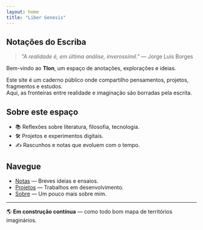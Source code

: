 ```yaml
---
layout: home
title: "Liber Genesis"
---
```


## Notações do Escriba

> *"A realidade é, em última análise, inverossímil."* — Jorge Luis Borges

Bem-vindo ao **Tlon**, um espaço de anotações, explorações e ideias.

Este site é um caderno público onde compartilho pensamentos, projetos, fragmentos e estudos.  
Aqui, as fronteiras entre realidade e imaginação são borradas pela escrita.

## Sobre este espaço

- 📚 Reflexões sobre literatura, filosofia, tecnologia.
- 🛠️ Projetos e experimentos digitais.
- ✍️ Rascunhos e notas que evoluem com o tempo.

## Navegue

- [Notas](/notas) — Breves ideias e ensaios.
- [Projetos](/projetos) — Trabalhos em desenvolvimento.
- [Sobre](/sobre) — Um pouco mais sobre mim.

---

🌎 **Em construção contínua** — como todo bom mapa de territórios imaginários.


